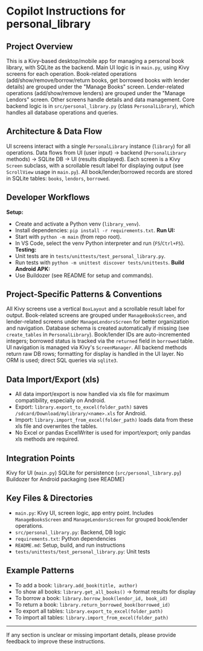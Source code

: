 # Copilot Instructions for personal_library

## Project Overview
This is a Kivy-based desktop/mobile app for managing a personal book library, with SQLite as the backend.
Main UI logic is in `main.py`, using Kivy screens for each operation. Book-related operations (add/show/remove/borrow/return books, get borrowed books with lender details) are grouped under the "Manage Books" screen. Lender-related operations (add/show/remove lenders) are grouped under the "Manage Lendors" screen. Other screens handle details and data management.
Core backend logic is in `src/personal_library.py` (class `PersonalLibrary`), which handles all database operations and queries.

## Architecture & Data Flow
UI screens interact with a single `PersonalLibrary` instance (`library`) for all operations.
Data flows from UI (user input) → backend (`PersonalLibrary` methods) → SQLite DB → UI (results displayed).
Each screen is a Kivy `Screen` subclass, with a scrollable result label for displaying output (see `ScrollView` usage in `main.py`).
All book/lender/borrowed records are stored in SQLite tables: `books`, `lendors`, `borrowed`.

## Developer Workflows
**Setup:**
  - Create and activate a Python venv (`library_venv`).
  - Install dependencies: `pip install -r requirements.txt`.
**Run UI:**
  - Start with `python -m main` (from repo root).
  - In VS Code, select the venv Python interpreter and run (`F5`/`Ctrl+F5`).
**Testing:**
  - Unit tests are in `tests/unittests/test_personal_library.py`.
  - Run tests with `python -m unittest discover tests/unittests`.
**Build Android APK:**
  - Use Buildozer (see README for setup and commands).

## Project-Specific Patterns & Conventions
All Kivy screens use a vertical `BoxLayout` and a scrollable result label for output.
Book-related screens are grouped under `ManageBooksScreen`, and lender-related screens under `ManageLendorsScreen` for better organization and navigation.
Database schema is created automatically if missing (see `create_tables` in `PersonalLibrary`).
Book/lender IDs are auto-incremented integers; borrowed status is tracked via the `returned` field in `borrowed` table.
UI navigation is managed via Kivy's `ScreenManager`.
All backend methods return raw DB rows; formatting for display is handled in the UI layer.
No ORM is used; direct SQL queries via `sqlite3`.

## Data Import/Export (xls)
- All data import/export is now handled via xls file for maximum compatibility, especially on Android.
- Export: `library.export_to_excel(folder_path)` saves `/sdcard/Download/mylibrary/<name>.xls` for Android.
- Import: `library.import_from_excel(folder_path)` loads data from these xls file and overwrites the tables.
- No Excel or pandas ExcelWriter is used for import/export; only pandas xls methods are required.

## Integration Points
Kivy for UI (`main.py`)
SQLite for persistence (`src/personal_library.py`)
Buildozer for Android packaging (see README)

## Key Files & Directories
- `main.py`: Kivy UI, screen logic, app entry point. Includes `ManageBooksScreen` and `ManageLendorsScreen` for grouped book/lender operations.
- `src/personal_library.py`: Backend, DB logic
- `requirements.txt`: Python dependencies
- `README.md`: Setup, build, and run instructions
- `tests/unittests/test_personal_library.py`: Unit tests

## Example Patterns
- To add a book: `library.add_book(title, author)`
- To show all books: `library.get_all_books()` → format results for display
- To borrow a book: `library.borrow_book(lendor_id, book_id)`
- To return a book: `library.return_borrowed_book(borrowed_id)`
- To export all tables: `library.export_to_excel(folder_path)`
- To import all tables: `library.import_from_excel(folder_path)`

---

If any section is unclear or missing important details, please provide feedback to improve these instructions.
